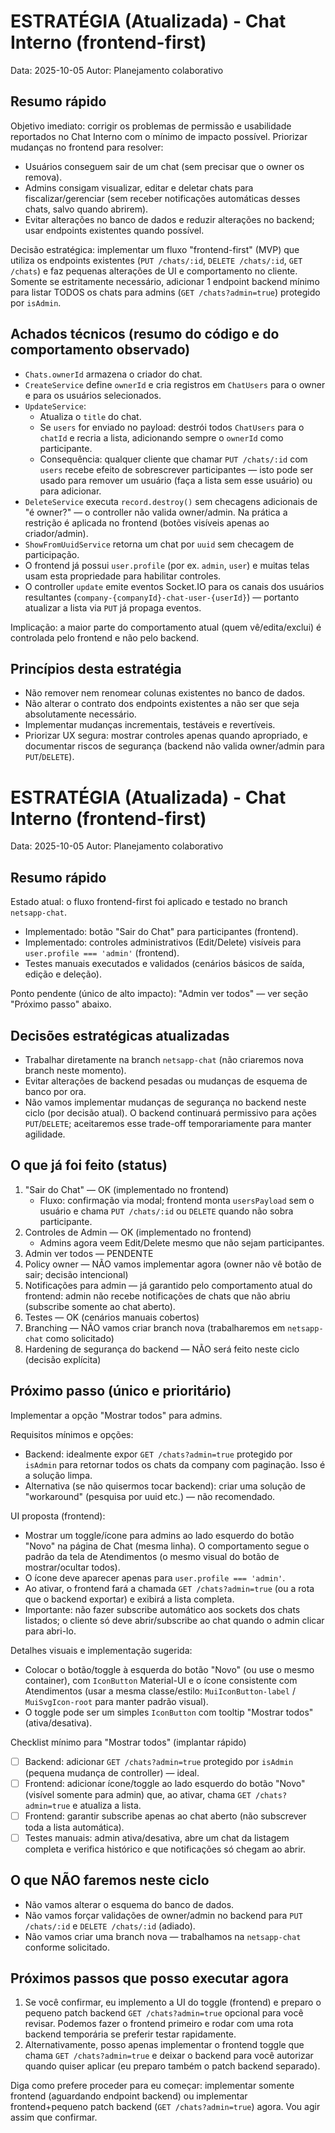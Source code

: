 # ESTRATÉGIA (Atualizada) - Chat Interno (frontend-first)

Data: 2025-10-05
Autor: Planejamento colaborativo

Resumo rápido
------------
Objetivo imediato: corrigir os problemas de permissão e usabilidade reportados no Chat Interno com o mínimo de impacto possível. Priorizar mudanças no frontend para resolver:

- Usuários conseguem sair de um chat (sem precisar que o owner os remova).
- Admins consigam visualizar, editar e deletar chats para fiscalizar/gerenciar (sem receber notificações automáticas desses chats, salvo quando abrirem).
- Evitar alterações no banco de dados e reduzir alterações no backend; usar endpoints existentes quando possível.

Decisão estratégica: implementar um fluxo "frontend-first" (MVP) que utiliza os endpoints existentes (`PUT /chats/:id`, `DELETE /chats/:id`, `GET /chats`) e faz pequenas alterações de UI e comportamento no cliente. Somente se estritamente necessário, adicionar 1 endpoint backend mínimo para listar TODOS os chats para admins (`GET /chats?admin=true`) protegido por `isAdmin`.

Achados técnicos (resumo do código e do comportamento observado)
----------------------------------------------------------------
- `Chats.ownerId` armazena o criador do chat.
- `CreateService` define `ownerId` e cria registros em `ChatUsers` para o owner e para os usuários selecionados.
- `UpdateService`:
  - Atualiza o `title` do chat.
  - Se `users` for enviado no payload: destrói todos `ChatUsers` para o `chatId` e recria a lista, adicionando sempre o `ownerId` como participante.
  - Consequência: qualquer cliente que chamar `PUT /chats/:id` com `users` recebe efeito de sobrescrever participantes — isto pode ser usado para remover um usuário (faça a lista sem esse usuário) ou para adicionar.
- `DeleteService` executa `record.destroy()` sem checagens adicionais de "é owner?" — o controller não valida owner/admin. Na prática a restrição é aplicada no frontend (botões visíveis apenas ao criador/admin).
- `ShowFromUuidService` retorna um chat por `uuid` sem checagem de participação.
- O frontend já possui `user.profile` (por ex. `admin`, `user`) e muitas telas usam esta propriedade para habilitar controles.
- O controller `update` emite eventos Socket.IO para os canais dos usuários resultantes (`company-{companyId}-chat-user-{userId}`) — portanto atualizar a lista via `PUT` já propaga eventos.

Implicação: a maior parte do comportamento atual (quem vê/edita/exclui) é controlada pelo frontend e não pelo backend.

Princípios desta estratégia
---------------------------
- Não remover nem renomear colunas existentes no banco de dados.
- Não alterar o contrato dos endpoints existentes a não ser que seja absolutamente necessário.
- Implementar mudanças incrementais, testáveis e revertíveis.
- Priorizar UX segura: mostrar controles apenas quando apropriado, e documentar riscos de segurança (backend não valida owner/admin para `PUT`/`DELETE`).

# ESTRATÉGIA (Atualizada) - Chat Interno (frontend-first)

Data: 2025-10-05
Autor: Planejamento colaborativo

Resumo rápido
------------
Estado atual: o fluxo frontend-first foi aplicado e testado no branch `netsapp-chat`.

- Implementado: botão "Sair do Chat" para participantes (frontend).
- Implementado: controles administrativos (Edit/Delete) visíveis para `user.profile === 'admin'` (frontend).
- Testes manuais executados e validados (cenários básicos de saída, edição e deleção).

Ponto pendente (único de alto impacto): "Admin ver todos" — ver seção "Próximo passo" abaixo.

Decisões estratégicas atualizadas
--------------------------------
- Trabalhar diretamente na branch `netsapp-chat` (não criaremos nova branch neste momento).
- Evitar alterações de backend pesadas ou mudanças de esquema de banco por ora.
- Não vamos implementar mudanças de segurança no backend neste ciclo (por decisão atual). O backend continuará permissivo para ações `PUT`/`DELETE`; aceitaremos esse trade-off temporariamente para manter agilidade.

O que já foi feito (status)
--------------------------
1) "Sair do Chat" — OK (implementado no frontend)
   - Fluxo: confirmação via modal; frontend monta `usersPayload` sem o usuário e chama `PUT /chats/:id` ou `DELETE` quando não sobra participante.
2) Controles de Admin — OK (implementado no frontend)
   - Admins agora veem Edit/Delete mesmo que não sejam participantes.
3) Admin ver todos — PENDENTE
4) Policy owner — NÃO vamos implementar agora (owner não vê botão de sair; decisão intencional)
5) Notificações para admin — já garantido pelo comportamento atual do frontend: admin não recebe notificações de chats que não abriu (subscribe somente ao chat aberto).
6) Testes — OK (cenários manuais cobertos)
7) Branching — NÃO vamos criar branch nova (trabalharemos em `netsapp-chat` como solicitado)
8) Hardening de segurança do backend — NÃO será feito neste ciclo (decisão explícita)

Próximo passo (único e prioritário)
---------------------------------
Implementar a opção "Mostrar todos" para admins.

Requisitos mínimos e opções:
- Backend: idealmente expor `GET /chats?admin=true` protegido por `isAdmin` para retornar todos os chats da company com paginação. Isso é a solução limpa.
- Alternativa (se não quisermos tocar backend): criar uma solução de "workaround" (pesquisa por uuid etc.) — não recomendado.

UI proposta (frontend):
- Mostrar um toggle/ícone para admins ao lado esquerdo do botão "Novo" na página de Chat (mesma linha). O comportamento segue o padrão da tela de Atendimentos (o mesmo visual do botão de mostrar/ocultar todos).
- O ícone deve aparecer apenas para `user.profile === 'admin'`.
- Ao ativar, o frontend fará a chamada `GET /chats?admin=true` (ou a rota que o backend exportar) e exibirá a lista completa.
- Importante: não fazer subscribe automático aos sockets dos chats listados; o cliente só deve abrir/subscribe ao chat quando o admin clicar para abri-lo.

Detalhes visuais e implementação sugerida:
- Colocar o botão/toggle à esquerda do botão "Novo" (ou use o mesmo container), com `IconButton` Material-UI e o ícone consistente com Atendimentos (usar a mesma classe/estilo: `MuiIconButton-label` / `MuiSvgIcon-root` para manter padrão visual).
- O toggle pode ser um simples `IconButton` com tooltip "Mostrar todos" (ativa/desativa).

Checklist mínimo para "Mostrar todos" (implantar rápido)
- [ ] Backend: adicionar `GET /chats?admin=true` protegido por `isAdmin` (pequena mudança de controller) — ideal.
- [ ] Frontend: adicionar ícone/toggle ao lado esquerdo do botão "Novo" (visível somente para admin) que, ao ativar, chama `GET /chats?admin=true` e atualiza a lista.
- [ ] Frontend: garantir subscribe apenas ao chat aberto (não subscrever toda a lista automática).
- [ ] Testes manuais: admin ativa/desativa, abre um chat da listagem completa e verifica histórico e que notificações só chegam ao abrir.

O que NÃO faremos neste ciclo
----------------------------
- Não vamos alterar o esquema do banco de dados.
- Não vamos forçar validações de owner/admin no backend para `PUT /chats/:id` e `DELETE /chats/:id` (adiado).
- Não vamos criar uma branch nova — trabalhamos na `netsapp-chat` conforme solicitado.

Próximos passos que posso executar agora
-------------------------------------
1. Se você confirmar, eu implemento a UI do toggle (frontend) e preparo o pequeno patch backend `GET /chats?admin=true` opcional para você revisar. Podemos fazer o frontend primeiro e rodar com uma rota backend temporária se preferir testar rapidamente.
2. Alternativamente, posso apenas implementar o frontend toggle que chama `GET /chats?admin=true` e deixar o backend para você autorizar quando quiser aplicar (eu preparo também o patch backend separado).

Diga como prefere proceder para eu começar: implementar somente frontend (aguardando endpoint backend) ou implementar frontend+pequeno patch backend (`GET /chats?admin=true`) agora. Vou agir assim que confirmar.

